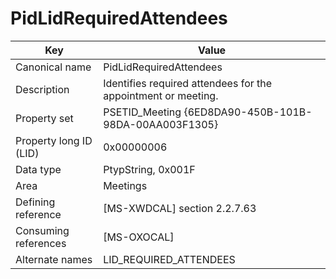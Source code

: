 # PidLidRequiredAttendees

| Key | Value |
|---|---|
| Canonical name | PidLidRequiredAttendees |
| Description | Identifies required attendees for the appointment or meeting. |
| Property set | PSETID_Meeting {6ED8DA90-450B-101B-98DA-00AA003F1305} |
| Property long ID (LID) | 0x00000006 |
| Data type | PtypString, 0x001F |
| Area | Meetings |
| Defining reference | [MS-XWDCAL] section 2.2.7.63 |
| Consuming references | [MS-OXOCAL] |
| Alternate names | LID_REQUIRED_ATTENDEES |
